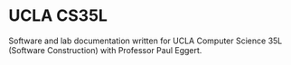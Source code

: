 # UCLA CS35L

Software and lab documentation written for UCLA Computer Science 35L (Software Construction) with Professor Paul Eggert.
